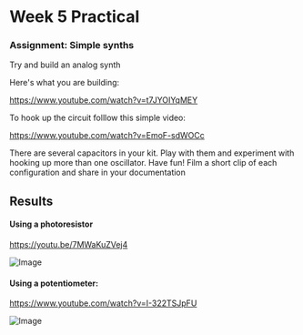 # Week 5 Practical

### Assignment: Simple synths

Try and build an analog synth

Here's what you are building:

https://www.youtube.com/watch?v=t7JYOIYqMEY

To hook up the circuit folllow this simple video:

https://www.youtube.com/watch?v=EmoF-sdWOCc

There are several capacitors in your kit. Play with them and experiment with hooking up more than one oscillator. Have fun!
Film a short clip of each configuration and share in your documentation

## Results

#### Using a photoresistor

https://youtu.be/7MWaKuZVej4

![Image](img-1.png)

#### Using a potentiometer:

https://www.youtube.com/watch?v=I-322TSJpFU

![Image](img-2.png)
